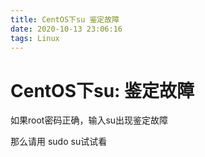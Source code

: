 ```yaml
---
title: CentOS下su 鉴定故障
date: 2020-10-13 23:06:16
tags: Linux
---
```

# CentOS下su: 鉴定故障

如果root密码正确，输入su出现鉴定故障

那么请用 sudo su试试看